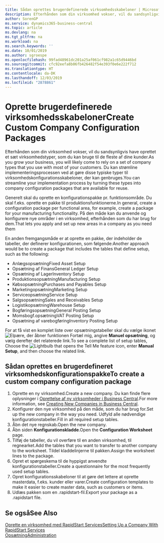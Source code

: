 ```yaml
---
title: Sådan oprettes brugerdefinerede virksomhedsskabeloner | Microsoft Docs
description: Efterhånden som din virksomhed vokser, vil du sandsynligvis have oprettet et sæt virksomhedstyper, som du kan bruge til de fleste af dine kunder. Du kan strømline implementeringsprocessen ved at gøre disse typiske typer til virksomhedskonfigurationsskabeloner, der kan genbruges.
author: SorenGP
ms.service: dynamics365-business-central
ms.topic: article
ms.devlang: na
ms.tgt_pltfrm: na
ms.workload: na
ms.search.keywords: ''
ms.date: 10/01/2019
ms.author: sgroespe
ms.openlocfilehash: 99fad48961dc201a25af061cf982a1c65d9446bd
ms.sourcegitcommit: cfc92eefa8b06fb426482f54e393f0e6e222f712
ms.translationtype: HT
ms.contentlocale: da-DK
ms.lasthandoff: 12/03/2019
ms.locfileid: "2878861"
---
```

# <a name="create-custom-company-configuration-packages"></a><span data-ttu-id="86513-104">Oprette brugerdefinerede virksomhedsskabeloner</span><span class="sxs-lookup"><span data-stu-id="86513-104">Create Custom Company Configuration Packages</span></span>
<span data-ttu-id="86513-105">Efterhånden som din virksomhed vokser, vil du sandsynligvis have oprettet et sæt virksomhedstyper, som du kan bruge til de fleste af dine kunder.</span><span class="sxs-lookup"><span data-stu-id="86513-105">As you grow your business, you will likely come to rely on a set of company types that you use with most of your customers.</span></span> <span data-ttu-id="86513-106">Du kan strømline implementeringsprocessen ved at gøre disse typiske typer til virksomhedskonfigurationsskabeloner, der kan genbruges.</span><span class="sxs-lookup"><span data-stu-id="86513-106">You can streamline your implementation process by turning these types into company configuration packages that are available for reuse.</span></span>  

<span data-ttu-id="86513-107">Generelt skal du oprette en konfigurationspakke pr. funktionsområde. Du skal f.eks. oprette en pakke til produktionsfunktionerne.</span><span class="sxs-lookup"><span data-stu-id="86513-107">In general, create a configuration package per functional area, for example, create a package for your manufacturing functionality.</span></span> <span data-ttu-id="86513-108">På den måde kan du anvende og konfigurere nye områder i en virksomhed, efterhånden som du har brug for dem.</span><span class="sxs-lookup"><span data-stu-id="86513-108">That lets you apply and set up new areas in a company as you need them</span></span>  

<span data-ttu-id="86513-109">En anden fremgangsmåde er at oprette en pakke, der indeholder de tabeller, der definerer konfigurationen, som følgende:</span><span class="sxs-lookup"><span data-stu-id="86513-109">Another approach would be to create a package that includes the tables that define setup, such as the following:</span></span>  

-   <span data-ttu-id="86513-110">Anlægsopsætning</span><span class="sxs-lookup"><span data-stu-id="86513-110">Fixed Asset Setup</span></span>  
-   <span data-ttu-id="86513-111">Opsætning af Finans</span><span class="sxs-lookup"><span data-stu-id="86513-111">General Ledger Setup</span></span>  
-   <span data-ttu-id="86513-112">Opsætning af Lager</span><span class="sxs-lookup"><span data-stu-id="86513-112">Inventory Setup</span></span>  
-   <span data-ttu-id="86513-113">Produktionsopsætning</span><span class="sxs-lookup"><span data-stu-id="86513-113">Manufacturing Setup</span></span>  
-   <span data-ttu-id="86513-114">Købsopsætning</span><span class="sxs-lookup"><span data-stu-id="86513-114">Purchases and Payables Setup</span></span>  
-   <span data-ttu-id="86513-115">Marketingopsætning</span><span class="sxs-lookup"><span data-stu-id="86513-115">Marketing Setup</span></span>  
-   <span data-ttu-id="86513-116">Serviceopsætning</span><span class="sxs-lookup"><span data-stu-id="86513-116">Service Setup</span></span>  
-   <span data-ttu-id="86513-117">Salgsopsætning</span><span class="sxs-lookup"><span data-stu-id="86513-117">Sales and Receivables Setup</span></span>  
-   <span data-ttu-id="86513-118">Logistikopsætning</span><span class="sxs-lookup"><span data-stu-id="86513-118">Warehouse Setup</span></span>  
-   <span data-ttu-id="86513-119">Bogføringsopsætning</span><span class="sxs-lookup"><span data-stu-id="86513-119">General Posting Setup</span></span>  
-   <span data-ttu-id="86513-120">Momsbogf.opsætning</span><span class="sxs-lookup"><span data-stu-id="86513-120">VAT Posting Setup</span></span>  
-   <span data-ttu-id="86513-121">Opsætning af varebogføring</span><span class="sxs-lookup"><span data-stu-id="86513-121">Inventory Posting Setup</span></span>  

<span data-ttu-id="86513-122">For at få vist en komplet liste over opsætningstabeller skal du vælge ikonet ![Elpære, der åbner funktionen Fortæl mig](media/ui-search/search_small.png "Fortæl mig, hvad du vil foretage dig"), angive **Manuel opsætning**, og vælg derefter det relaterede link.</span><span class="sxs-lookup"><span data-stu-id="86513-122">To see a complete list of setup tables, Choose the ![Lightbulb that opens the Tell Me feature](media/ui-search/search_small.png "Tell me what you want to do") icon, enter **Manual Setup**, and then choose the related link.</span></span>  

## <a name="to-create-a-custom-company-configuration-package"></a><span data-ttu-id="86513-123">Sådan oprettes en brugerdefineret virksomhedskonfigurationspakke</span><span class="sxs-lookup"><span data-stu-id="86513-123">To create a custom company configuration package</span></span>  
1.  <span data-ttu-id="86513-124">Oprette en ny virksomhed.</span><span class="sxs-lookup"><span data-stu-id="86513-124">Create a new company.</span></span> <span data-ttu-id="86513-125">Du kan finde flere oplysninger i [Oprettelse af ny virksomheder i Business Central](about-new-company.md).</span><span class="sxs-lookup"><span data-stu-id="86513-125">For more information, see [Creating New Companies in Business Central](about-new-company.md).</span></span>  
3.  <span data-ttu-id="86513-126">Konfigurer den nye virksomhed på den måde, som du har brug for.</span><span class="sxs-lookup"><span data-stu-id="86513-126">Set up the new company in the way you need.</span></span> <span data-ttu-id="86513-127">Udfyld alle nødvendige konfigurationstabeller.</span><span class="sxs-lookup"><span data-stu-id="86513-127">Fill in all required setup tables.</span></span>  
4.  <span data-ttu-id="86513-128">Åbn det nye regnskab.</span><span class="sxs-lookup"><span data-stu-id="86513-128">Open the new company.</span></span>
5. <span data-ttu-id="86513-129">Åbn siden **Konfigurationskladde**.</span><span class="sxs-lookup"><span data-stu-id="86513-129">Open the **Configuration Worksheet** page.</span></span>  
6.  <span data-ttu-id="86513-130">Tilføj de tabeller, du vil overføre til en anden virksomhed, til regnearket.</span><span class="sxs-lookup"><span data-stu-id="86513-130">Add the tables that you want to transfer to another company to the worksheet.</span></span> <span data-ttu-id="86513-131">Tildel kladdelinjerne til pakken.</span><span class="sxs-lookup"><span data-stu-id="86513-131">Assign the worksheet lines to the package.</span></span>  
7.  <span data-ttu-id="86513-132">Opret et spørgeskema til de hyppigst anvendte konfigurationstabeller.</span><span class="sxs-lookup"><span data-stu-id="86513-132">Create a questionnaire for the most frequently used setup tables.</span></span>  
8.  <span data-ttu-id="86513-133">Opret konfigurationsskabeloner til at gøre det lettere at oprette masterdata, f.eks. kunder eller varer.</span><span class="sxs-lookup"><span data-stu-id="86513-133">Create configuration templates to make it easier to create master data, such as customers or items.</span></span>  
9.  <span data-ttu-id="86513-134">Udlæs pakken som en .rapidstart-fil.</span><span class="sxs-lookup"><span data-stu-id="86513-134">Export your package as a .rapidstart file.</span></span>  

## <a name="see-also"></a><span data-ttu-id="86513-135">Se også</span><span class="sxs-lookup"><span data-stu-id="86513-135">See Also</span></span>  
[<span data-ttu-id="86513-136">Oprette en virksomhed med RapidStart Services</span><span class="sxs-lookup"><span data-stu-id="86513-136">Setting Up a Company With RapidStart Services</span></span>](admin-set-up-a-company-with-rapidstart.md)  
[<span data-ttu-id="86513-137">Opsætning</span><span class="sxs-lookup"><span data-stu-id="86513-137">Administration</span></span>](admin-setup-and-administration.md)
